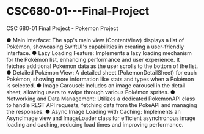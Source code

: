 # CSC680-01---Final-Project
CSC 680-01 Final Project - Pokemon Project

● Main Interface: The app's main view (ContentView) displays a list of
Pokémon, showcasing SwiftUI's capabilities in creating a user-friendly
interface.
● Lazy Loading Feature: Implements a lazy loading mechanism for the
Pokémon list, enhancing performance and user experience. It fetches
additional Pokémon data as the user scrolls to the bottom of the list.
● Detailed Pokémon View: A detailed sheet (PokemonDetailSheet) for each
Pokémon, showing more information like stats and types when a Pokémon
is selected.
● Image Carousel: Includes an image carousel in the detail sheet, allowing
users to swipe through various Pokémon sprites.
● Networking and Data Management: Utilizes a dedicated PokemonAPI
class to handle REST API requests, fetching data from the PokeAPI and
managing the responses.
● Async Image Loading with Caching: Implements an AsyncImage view
and ImageLoader class for efficient asynchronous image loading and
caching, reducing load times and improving performance.
